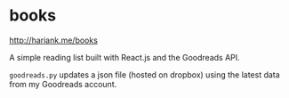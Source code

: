 # books
http://hariank.me/books

A simple reading list built with React.js and the Goodreads API.

`goodreads.py` updates a json file (hosted on dropbox) using the latest data from my Goodreads account.
